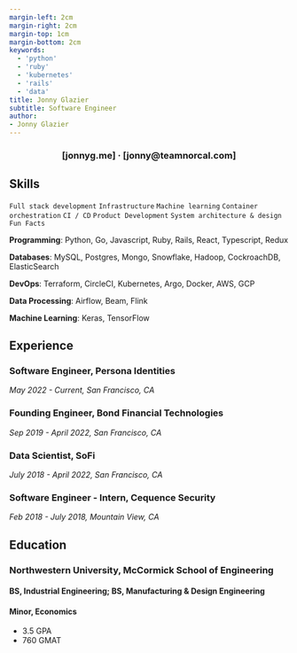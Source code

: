 ```yaml
---
margin-left: 2cm
margin-right: 2cm
margin-top: 1cm
margin-bottom: 2cm
keywords:
  - 'python'
  - 'ruby'
  - 'kubernetes'
  - 'rails'
  - 'data'
title: Jonny Glazier
subtitle: Software Engineer
author:
- Jonny Glazier
---
```



<h3 align="center">[jonnyg.me] · [jonny@teamnorcal.com] </h3>


## Skills

```Full stack development```
```Infrastructure```
```Machine learning```
```Container orchestration```
```CI / CD```
```Product Development```
```System architecture & design```
```Fun Facts```

**Programming**: Python, Go, Javascript, Ruby, Rails, React, Typescript, Redux

**Databases**: MySQL, Postgres, Mongo, Snowflake, Hadoop, CockroachDB, ElasticSearch

**DevOps**: Terraform, CircleCI, Kubernetes, Argo, Docker, AWS, GCP

**Data Processing**: Airflow, Beam, Flink

**Machine Learning**: Keras, TensorFlow

## Experience

### Software Engineer, Persona Identities
*May 2022 - Current, San Francisco, CA*

### Founding Engineer, Bond Financial Technologies
*Sep 2019 - April 2022, San Francisco, CA*

### Data Scientist, SoFi
*July 2018 - April 2022, San Francisco, CA*

### Software Engineer - Intern, Cequence Security
*Feb 2018 - July 2018, Mountain View, CA*

## Education

### Northwestern University, McCormick School of Engineering
#### BS, Industrial Engineering; BS, Manufacturing & Design Engineering
#### Minor, Economics

- 3.5 GPA
- 760 GMAT